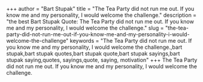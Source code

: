 +++
author = "Bart Stupak"
title = "The Tea Party did not run me out. If you know me and my personality, I would welcome the challenge."
description = "the best Bart Stupak Quote: The Tea Party did not run me out. If you know me and my personality, I would welcome the challenge."
slug = "the-tea-party-did-not-run-me-out-if-you-know-me-and-my-personality-i-would-welcome-the-challenge"
keywords = "The Tea Party did not run me out. If you know me and my personality, I would welcome the challenge.,bart stupak,bart stupak quotes,bart stupak quote,bart stupak sayings,bart stupak saying,quotes, sayings,quote, saying, motivation"
+++
The Tea Party did not run me out. If you know me and my personality, I would welcome the challenge.
